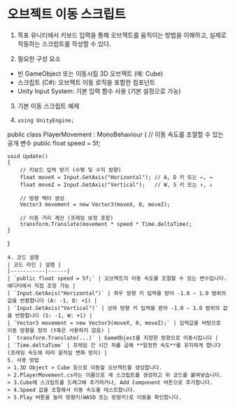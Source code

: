 # 오브젝트 이동 스크립트
1. 목표
유니티에서 키보드 입력을 통해 오브젝트를 움직이는 방법을 이해하고, 실제로 작동하는 스크립트를 작성할 수 있다.

2. 필요한 구성 요소
+ 빈 GameObject 또는 이동시킬 3D 오브젝트 (예: Cube)
+ 스크립트 (C#): 오브젝트 이동 로직을 포함한 컴포넌트
+ Unity Input System: 기본 입력 함수 사용 (기본 설정으로 가능)

3. 기본 이동 스크립트 예제
4. ```
   using UnityEngine;

public class PlayerMovement : MonoBehaviour
{
    // 이동 속도를 조절할 수 있는 공개 변수
    public float speed = 5f;

    void Update()
    {
        // 키보드 입력 받기 (수평 및 수직 방향)
        float moveX = Input.GetAxis("Horizontal"); // A, D 키 또는 ←, →
        float moveZ = Input.GetAxis("Vertical");   // W, S 키 또는 ↑, ↓

        // 방향 벡터 생성
        Vector3 movement = new Vector3(moveX, 0, moveZ);

        // 이동 거리 계산 (프레임 보정 포함)
        transform.Translate(movement * speed * Time.deltaTime);
    }
}
```
4. 코드 설명
| 코드 라인 | 설명 |
|-----------|------|
| `public float speed = 5f;` | 오브젝트의 이동 속도를 조절할 수 있는 변수입니다. 에디터에서 직접 조정 가능 |
| `Input.GetAxis("Horizontal")` | 좌우 방향 키 입력을 받아 -1.0 ~ 1.0 범위의 값을 반환합니다 (A: -1, D: +1) |
| `Input.GetAxis("Vertical")` | 상하 방향 키 입력을 받아 -1.0 ~ 1.0 범위의 값을 반환합니다 (S: -1, W: +1) |
| `Vector3 movement = new Vector3(moveX, 0, moveZ);` | 입력값을 바탕으로 이동 방향을 정의 (Y축은 사용하지 않음) |
| `transform.Translate(...)` | GameObject를 지정한 방향으로 이동시킵니다 |
| `Time.deltaTime` | 프레임 간 시간 차를 곱해 **일정한 속도**를 유지하게 합니다 (프레임 속도에 따라 움직임 변화 방지) |
5. 사용 방법
> 1.3D Object > Cube 등으로 이동할 오브젝트를 생성합니다.
> 2.PlayerMovement.cs라는 이름으로 새 스크립트를 생성하고 위 코드를 붙여넣습니다.
> 3.Cube에 스크립트를 드래그해 추가하거나, Add Component 버튼으로 추가합니다.
> 4.Speed 값을 조절해서 이동 속도를 테스트합니다.
> 5.Play 버튼을 눌러 방향키(WASD 또는 방향키)로 이동을 확인합니다.
